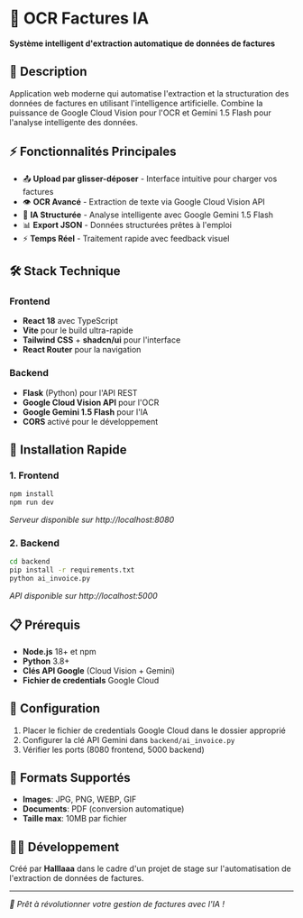 # 🧾 OCR Factures IA

**Système intelligent d'extraction automatique de données de factures**

## 🎯 Description

Application web moderne qui automatise l'extraction et la structuration des données de factures en utilisant l'intelligence artificielle. Combine la puissance de Google Cloud Vision pour l'OCR et Gemini 1.5 Flash pour l'analyse intelligente des données.

## ⚡ Fonctionnalités Principales

- 📤 **Upload par glisser-déposer** - Interface intuitive pour charger vos factures
- 👁️ **OCR Avancé** - Extraction de texte via Google Cloud Vision API
- 🤖 **IA Structurée** - Analyse intelligente avec Google Gemini 1.5 Flash
- 📊 **Export JSON** - Données structurées prêtes à l'emploi
- ⚡ **Temps Réel** - Traitement rapide avec feedback visuel

## 🛠️ Stack Technique

### Frontend
- **React 18** avec TypeScript
- **Vite** pour le build ultra-rapide
- **Tailwind CSS** + **shadcn/ui** pour l'interface
- **React Router** pour la navigation

### Backend
- **Flask** (Python) pour l'API REST
- **Google Cloud Vision API** pour l'OCR
- **Google Gemini 1.5 Flash** pour l'IA
- **CORS** activé pour le développement

## 🚀 Installation Rapide

### 1. Frontend
```bash
npm install
npm run dev
```
*Serveur disponible sur http://localhost:8080*

### 2. Backend
```bash
cd backend
pip install -r requirements.txt
python ai_invoice.py
```
*API disponible sur http://localhost:5000*

## 📋 Prérequis

- **Node.js** 18+ et npm
- **Python** 3.8+
- **Clés API Google** (Cloud Vision + Gemini)
- **Fichier de credentials** Google Cloud

## 🔧 Configuration

1. Placer le fichier de credentials Google Cloud dans le dossier approprié
2. Configurer la clé API Gemini dans `backend/ai_invoice.py`
3. Vérifier les ports (8080 frontend, 5000 backend)

## 📸 Formats Supportés

- **Images**: JPG, PNG, WEBP, GIF
- **Documents**: PDF (conversion automatique)
- **Taille max**: 10MB par fichier

## 👨‍💻 Développement

Créé par **Halllaaa** dans le cadre d'un projet de stage sur l'automatisation de l'extraction de données de factures.

---

*🚀 Prêt à révolutionner votre gestion de factures avec l'IA !*